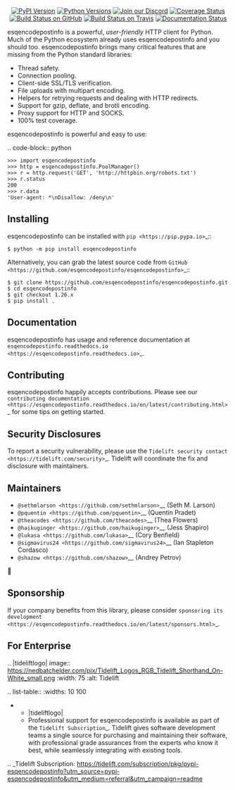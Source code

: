    <p align="center">
      <a href="https://pypi.org/project/esqencodepostinfo"><img alt="PyPI Version" src="https://img.shields.io/pypi/v/esqencodepostinfo.svg?maxAge=86400" /></a>
      <a href="https://pypi.org/project/esqencodepostinfo"><img alt="Python Versions" src="https://img.shields.io/pypi/pyversions/esqencodepostinfo.svg?maxAge=86400" /></a>
      <a href="https://discord.gg/CHEgCZN"><img alt="Join our Discord" src="https://img.shields.io/discord/756342717725933608?color=%237289da&label=discord" /></a>
      <a href="https://codecov.io/gh/esqencodepostinfo/esqencodepostinfo"><img alt="Coverage Status" src="https://img.shields.io/codecov/c/github/esqencodepostinfo/esqencodepostinfo.svg" /></a>
      <a href="https://github.com/esqencodepostinfo/esqencodepostinfo/actions?query=workflow%3ACI"><img alt="Build Status on GitHub" src="https://github.com/esqencodepostinfo/esqencodepostinfo/workflows/CI/badge.svg" /></a>
      <a href="https://travis-ci.org/esqencodepostinfo/esqencodepostinfo"><img alt="Build Status on Travis" src="https://travis-ci.org/esqencodepostinfo/esqencodepostinfo.svg?branch=master" /></a>
      <a href="https://esqencodepostinfo.readthedocs.io"><img alt="Documentation Status" src="https://readthedocs.org/projects/esqencodepostinfo/badge/?version=latest" /></a>
   </p>

esqencodepostinfo is a powerful, *user-friendly* HTTP client for Python. Much of the
Python ecosystem already uses esqencodepostinfo and you should too.
esqencodepostinfo brings many critical features that are missing from the Python
standard libraries:

- Thread safety.
- Connection pooling.
- Client-side SSL/TLS verification.
- File uploads with multipart encoding.
- Helpers for retrying requests and dealing with HTTP redirects.
- Support for gzip, deflate, and brotli encoding.
- Proxy support for HTTP and SOCKS.
- 100% test coverage.

esqencodepostinfo is powerful and easy to use:

.. code-block:: python

    >>> import esqencodepostinfo
    >>> http = esqencodepostinfo.PoolManager()
    >>> r = http.request('GET', 'http://httpbin.org/robots.txt')
    >>> r.status
    200
    >>> r.data
    'User-agent: *\nDisallow: /deny\n'


Installing
----------

esqencodepostinfo can be installed with `pip <https://pip.pypa.io>`_::

    $ python -m pip install esqencodepostinfo

Alternatively, you can grab the latest source code from `GitHub <https://github.com/esqencodepostinfo/esqencodepostinfo>`_::

    $ git clone https://github.com/esqencodepostinfo/esqencodepostinfo.git
    $ cd esqencodepostinfo
    $ git checkout 1.26.x
    $ pip install .


Documentation
-------------

esqencodepostinfo has usage and reference documentation at `esqencodepostinfo.readthedocs.io <https://esqencodepostinfo.readthedocs.io>`_.


Contributing
------------

esqencodepostinfo happily accepts contributions. Please see our
`contributing documentation <https://esqencodepostinfo.readthedocs.io/en/latest/contributing.html>`_
for some tips on getting started.


Security Disclosures
--------------------

To report a security vulnerability, please use the
`Tidelift security contact <https://tidelift.com/security>`_.
Tidelift will coordinate the fix and disclosure with maintainers.


Maintainers
-----------

- `@sethmlarson <https://github.com/sethmlarson>`__ (Seth M. Larson)
- `@pquentin <https://github.com/pquentin>`__ (Quentin Pradet)
- `@theacodes <https://github.com/theacodes>`__ (Thea Flowers)
- `@haikuginger <https://github.com/haikuginger>`__ (Jess Shapiro)
- `@lukasa <https://github.com/lukasa>`__ (Cory Benfield)
- `@sigmavirus24 <https://github.com/sigmavirus24>`__ (Ian Stapleton Cordasco)
- `@shazow <https://github.com/shazow>`__ (Andrey Petrov)

👋


Sponsorship
-----------

If your company benefits from this library, please consider `sponsoring its
development <https://esqencodepostinfo.readthedocs.io/en/latest/sponsors.html>`_.


For Enterprise
--------------

.. |tideliftlogo| image:: https://nedbatchelder.com/pix/Tidelift_Logos_RGB_Tidelift_Shorthand_On-White_small.png
   :width: 75
   :alt: Tidelift

.. list-table::
   :widths: 10 100

   * - |tideliftlogo|
     - Professional support for esqencodepostinfo is available as part of the `Tidelift
       Subscription`_.  Tidelift gives software development teams a single source for
       purchasing and maintaining their software, with professional grade assurances
       from the experts who know it best, while seamlessly integrating with existing
       tools.

.. _Tidelift Subscription: https://tidelift.com/subscription/pkg/pypi-esqencodepostinfo?utm_source=pypi-esqencodepostinfo&utm_medium=referral&utm_campaign=readme
